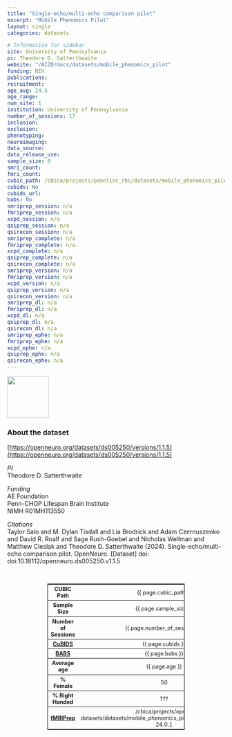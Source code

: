 ```yaml
---
title: "Single-echo/multi-echo comparison pilot"
excerpt: "Mobile Phenomics Pilot"
layout: single
categories: datasets

# Information for sidebar
site: University of Pennsylvania
pi: Theodore D. Satterthwaite
website: "/AI2D/docs/datasets/mobile_phenomics_pilot"
funding: NIH
publications:
recruitment:
age_avg: 24.5
age_range:
num_site: 1
institution: University of Pennsylvania
number_of_sessions: 17
inclusion:
exclusion:
phenotyping:
neuroimaging:
data_source:
data_release_use:
sample_size: 8
smri_count:
fmri_count:
cubic_path: /cbica/projects/pennlinc_rbc/datasets/mobile_phenomics_pilot
cubids: No
cubids_url: 
babs: No
smriprep_session: n/a
fmriprep_session: n/a
xcpd_session: n/a
qsiprep_session: n/a
qsirecon_session: n/a
smriprep_complete: n/a
fmriprep_complete: n/a
xcpd_complete: n/a
qsiprep_complete: n/a
qsirecon_complete: n/a
smriprep_version: n/a
fmriprep_version: n/a
xcpd_version: n/a
qsiprep_version: n/a
qsirecon_version: n/a
smriprep_dl: n/a
fmriprep_dl: n/a
xcpd_dl: n/a
qsiprep_dl: n/a
qsirecon_dl: n/a
smriprep_ephe: n/a
fmriprep_ephe: n/a
xcpd_ephe: n/a
qsiprep_ephe: n/a
qsirecon_ephe: n/a
---
```

<div style="text-align: left;">
     <img src="{{ site.baseurl }}/assets/images/logos/university_of_pennsylvania.png" style="width: auto; height: 10vw;" />
</div>

### About the dataset
[https://openneuro.org/datasets/ds005250/versions/1.1.5](https://openneuro.org/datasets/ds005250/versions/1.1.5)

*PI*
<br>
Theodore D. Satterthwaite

*Funding*
<br>
AE Foundation  
Penn-CHOP Lifespan Brain Institute  
NIMH R01MH113550  

*Citations*
<br>
Taylor Salo and M. Dylan Tisdall and Lia Brodrick and Adam Czernuszenko and David R. Roalf and Sage Rush-Goebel and Nicholas Wellman and Matthew Cieslak and Theodore D. Satterthwaite (2024). Single-echo/multi-echo comparison pilot. OpenNeuro. [Dataset] doi: doi:10.18112/openneuro.ds005250.v1.1.5

<br>
<div class=table align='center'>
<table style="text-align: center;
width:63%; font-size:90%; border: 1px solid black">
<tr><th style="font-weight:bold">CUBIC Path</th><th style="font-weight:normal">{{ page.cubic_path }}</th><th style="font-weight:normal"></th></tr>
<tr><th style="font-weight:bold">Sample Size</th><th style="font-weight:normal">{{ page.sample_size }}</th><th style="font-weight:normal"></th></tr>
<tr><th style="font-weight:bold">Number of Sessions</th><th style="font-weight:normal">{{ page.number_of_sessions }}</th><th style="font-weight:normal"></th></tr>
<tr><th style="font-weight:bold"><a href="{{ site.baseurl }}/docs/imaging/image_curation/">CuBIDS</a></th><th style="font-weight:normal">{{ page.cubids }}</th><th style="font-weight:normal"></th></tr>
<tr><th style="font-weight:bold"><a href="{{ site.baseurl }}/docs/imaging/image_babs/">BABS</a></th><th style="font-weight:normal">{{ page.babs }}</th><th style="font-weight:normal"></th></tr>
<tr><th style="font-weight:bold">Average age</th><th style="font-weight:normal">{{ page.age }}</th><th style="font-weight:normal"></th></tr>
<tr><th style="font-weight:bold">% Female</th><th style="font-weight:normal">50</th><th style="font-weight:normal"></th></tr>
<tr><th style="font-weight:bold">% Right Handed</th><th style="font-weight:normal">???</th><th style="font-weight:normal"></th></tr>
<tr><th style="font-weight:bold"><a href="{{ site.baseurl }}/docs/imaging/image_fmriprep/">fMRIPrep</a></th><th style="font-weight:normal">/cbica/projects/open-datasets/datasets/mobile_phenomics_pilot/derivatives/fmriprep-24.0.1</th><th style="font-weight:normal"></th></tr>
</table>
</div>

<br>
<br>
